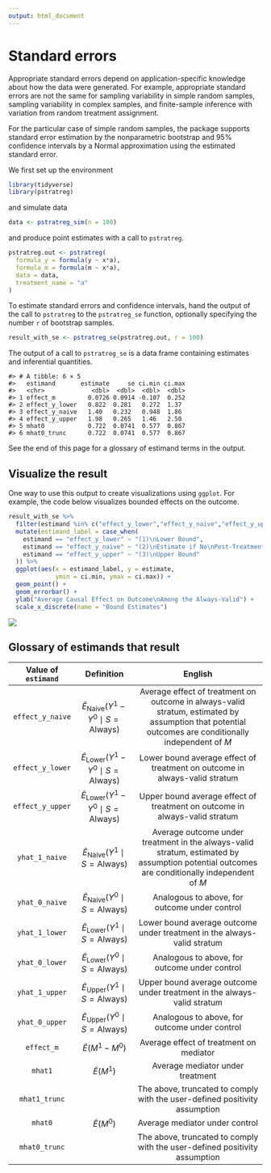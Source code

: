 ```yaml
---
output: html_document
---
```




# Standard errors

Appropriate standard errors depend on application-specific knowledge about how the data were generated. For example, appropriate standard errors are not the same for sampling variability in simple random samples, sampling variability in complex samples, and finite-sample inference with variation from random treatment assignment.

For the particular case of simple random samples, the package supports standard error estimation by the nonparametric bootstrap and 95\% confidence intervals by a Normal approximation using the estimated standard error.

We first set up the environment


```r
library(tidyverse)
library(pstratreg)
```
and simulate data

```r
data <- pstratreg_sim(n = 100)
```
and produce point estimates with a call to `pstratreg`.

```r
pstratreg.out <- pstratreg(
  formula_y = formula(y ~ x*a),
  formula_m = formula(m ~ x*a),
  data = data,
  treatment_name = "a"
)
```

To estimate standard errors and confidence intervals, hand the output of the call to `pstratreg` to the `pstratreg_se` function, optionally specifying the number `r` of bootstrap samples.


```r
result_with_se <- pstratreg_se(pstratreg.out, r = 100)
```

The output of a call to `pstratreg_se` is a data frame containing estimates and inferential quantities.


```
#> # A tibble: 6 × 5
#>   estimand       estimate     se ci.min ci.max
#>   <chr>             <dbl>  <dbl>  <dbl>  <dbl>
#> 1 effect_m         0.0726 0.0914 -0.107  0.252
#> 2 effect_y_lower   0.822  0.281   0.272  1.37 
#> 3 effect_y_naive   1.40   0.232   0.948  1.86 
#> 4 effect_y_upper   1.98   0.265   1.46   2.50 
#> 5 mhat0            0.722  0.0741  0.577  0.867
#> 6 mhat0_trunc      0.722  0.0741  0.577  0.867
```

See the end of this page for a glossary of estimand terms in the output.

## Visualize the result

One way to use this output to create visualizations using `ggplot`. For example, the code below visualizes bounded effects on the outcome.


```r
result_with_se %>%
  filter(estimand %in% c("effect_y_lower","effect_y_naive","effect_y_upper")) %>%
  mutate(estimand_label = case_when(
    estimand == "effect_y_lower" ~ "(1)\nLower Bound",
    estimand == "effect_y_naive" ~ "(2)\nEstimate if No\nPost-Treatment\nSelection",
    estimand == "effect_y_upper" ~ "(3)\nUpper Bound"
  )) %>%
  ggplot(aes(x = estimand_label, y = estimate,
             ymin = ci.min, ymax = ci.max)) +
  geom_point() +
  geom_errorbar() +
  ylab("Average Causal Effect on Outcome\nAmong the Always-Valid") +
  scale_x_discrete(name = "Bound Estimates")
```

![](05_se_files/figure-epub3/unnamed-chunk-6-1.png)<!-- -->

## Glossary of estimands that result

| Value of `estimand` | Definition | English |
| :-: | :-: | :-: |
| `effect_y_naive` | $\hat{E}_{\text{Naive}}(Y^1-Y^0\mid S = \text{Always})$ | Average effect of treatment on outcome in always-valid stratum, estimated by assumption that potential outcomes are conditionally independent of $M$ |
| `effect_y_lower` | $\hat{E}_{\text{Lower}}(Y^1-Y^0\mid S = \text{Always})$ | Lower bound average effect of treatment on outcome in always-valid stratum |
| `effect_y_upper` | $\hat{E}_{\text{Lower}}(Y^1-Y^0\mid S = \text{Always})$ | Upper bound average effect of treatment on outcome in always-valid stratum |
| `yhat_1_naive` | $\hat{E}_{\text{Naive}}(Y^1\mid S = \text{Always})$ | Average outcome under treatment in the always-valid stratum, estimated by assumption potential outcomes are conditionally independent of $M$ |
| `yhat_0_naive` | $\hat{E}_{\text{Naive}}(Y^0\mid S = \text{Always})$ | Analogous to above, for outcome under control |
| `yhat_1_lower` | $\hat{E}_{\text{Lower}}(Y^1\mid S = \text{Always})$ | Lower bound average outcome under treatment in the always-valid stratum |
| `yhat_0_lower` | $\hat{E}_{\text{Lower}}(Y^0\mid S = \text{Always})$ | Analogous to above, for outcome under control |
| `yhat_1_upper` | $\hat{E}_{\text{Upper}}(Y^1\mid S = \text{Always})$ | Upper bound average outcome under treatment in the always-valid stratum |
| `yhat_0_upper` | $\hat{E}_{\text{Upper}}(Y^0\mid S = \text{Always})$ | Analogous to above, for outcome under control |
| `effect_m` | $\hat{E}(M^1-M^0)$ | Average effect of treatment on mediator |
| `mhat1` | $\hat{E}(M^1)$ | Average mediator under treatment |
| `mhat1_trunc` |  | The above, truncated to comply with the user-defined positivity assumption |
| `mhat0` | $\hat{E}(M^0)$ | Average mediator under control |
| `mhat0_trunc` |  | The above, truncated to comply with the user-defined positivity assumption |


